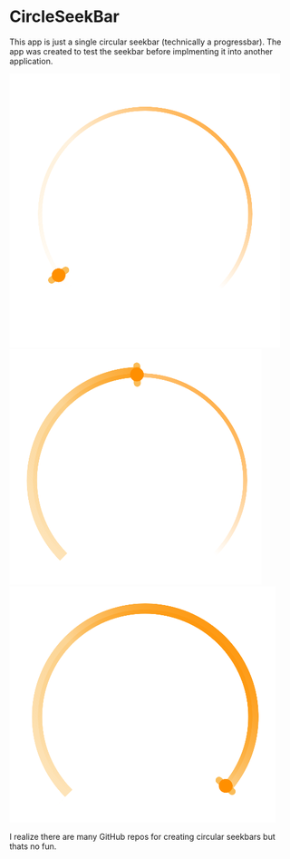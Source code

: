 # CircleSeekBar

This app is just a single circular seekbar (technically a progressbar). The app was created
to test the seekbar before implmenting it into another application. 

![](images/circlebar.png)
![](images/circlebar50.png)
![](images/circlebar100.png)



I realize there are many 
GitHub repos for creating circular seekbars but thats no fun.
